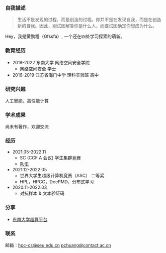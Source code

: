 ### 自我描述

> 生活不是发现的过程，而是创造的过程。你并不是在发现自我，而是在创造新的自我。因此，别试图解答你是什么人，而要试图确定你想成为什么。

Hey，我是黄鹏程（Gfssfa）, 一个还在四处学习探索的萌新。

### 教育经历
* 2019-2022 东南大学 网络空间安全学院
  * 网络空间安全 学士
* 2016-2019 江苏省海门中学 理科实验班 高中

### 研究兴趣
人工智能，高性能计算

### 学术成果
尚未有著作，欢迎交流

### 经历
* 2021.05-2022.11
  * SC (CCF A 会议) 学生集群竞赛
  * [队伍](https://studentclustercompetition.us/2022/Teams/Southeast/index.html)
* 2021.12-2022.05
   * 世界大学生超级计算机竞赛（ASC） 二等奖
   * HPL，HPCG，DeePMD，分布式学习
* 2020.11-2022.03
   * 对抗样本 & 文本验证码

### 分享
* [东南大学超算平台](https://asc-wiki.com/)

### 联系
邮箱：<hpc-cs@seu.edu.cn> <pchuang@contact.ac.cn>
